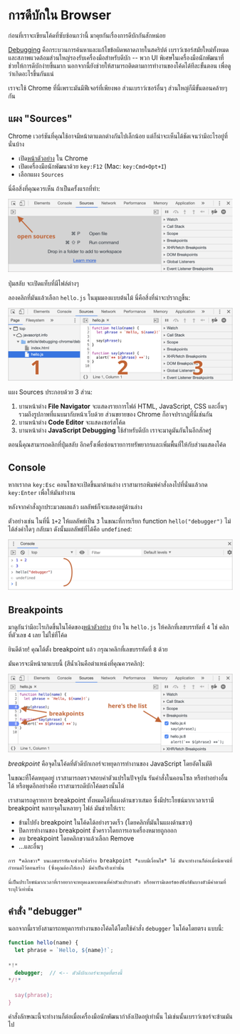 # การดีบักใน Browser

ก่อนที่เราจะเขียนโค้ดที่ซับซ้อนกว่านี้ มาคุยกันเรื่องการดีบักกันสักหน่อย

[Debugging](https://en.wikipedia.org/wiki/Debugging) คือกระบวนการค้นหาและแก้ไขข้อผิดพลาดภายในสคริปต์ เบราว์เซอร์สมัยใหม่ทั้งหมดและสภาพแวดล้อมส่วนใหญ่รองรับเครื่องมือสำหรับดีบัก -- พวก UI พิเศษในเครื่องมือนักพัฒนาที่ช่วยให้การดีบักง่ายขึ้นมาก นอกจากนี้ยังช่วยให้สามารถติดตามการทำงานของโค้ดได้ทีละขั้นตอน เพื่อดูว่าเกิดอะไรขึ้นกันแน่ 

เราจะใช้ Chrome ที่นี่เพราะมันมีฟีเจอร์ที่เพียงพอ ส่วนเบราว์เซอร์อื่นๆ ส่วนใหญ่ก็มีขั้นตอนคล้ายๆ กัน

## แผง "Sources"

Chrome เวอร์ชันที่คุณใช้อาจมีหน้าตาแตกต่างกันไปเล็กน้อย แต่ก็น่าจะเห็นได้ชัดเจนว่ามีอะไรอยู่ที่นั่นบ้าง

- เปิด[หน้าตัวอย่าง](debugging/index.html) ใน Chrome
- เปิดเครื่องมือนักพัฒนาด้วย `key:F12` (Mac: `key:Cmd+Opt+I`)
- เลือกแผง `Sources`

นี่คือสิ่งที่คุณควรเห็น ถ้าเป็นครั้งแรกที่ทำ:

![](chrome-open-sources.svg)

ปุ่มสลับ <span class="devtools" style="background-position:-172px -98px"></span> จะเปิดแท็บที่มีไฟล์ต่างๆ

ลองคลิกที่มันแล้วเลือก `hello.js` ในมุมมองแบบต้นไม้ นี่คือสิ่งที่น่าจะปรากฏขึ้น:

![](chrome-tabs.svg)

แผง Sources ประกอบด้วย 3 ส่วน: 

1. บานหน้าต่าง **File Navigator** จะแสดงรายการไฟล์ HTML, JavaScript, CSS และอื่นๆ รวมถึงรูปภาพที่แนบมากับหน้าเว็บด้วย ส่วนขยายของ Chrome ก็อาจปรากฏที่นี่เช่นกัน
2. บานหน้าต่าง **Code Editor** จะแสดงซอร์สโค้ด
3. บานหน้าต่าง **JavaScript Debugging** ใช้สำหรับดีบัก เราจะมาดูมันกันในอีกสักครู่

ตอนนี้คุณสามารถคลิกที่ปุ่มสลับ <span class="devtools" style="background-position:-172px -122px"></span> อีกครั้งเพื่อซ่อนรายการทรัพยากรและเพิ่มพื้นที่ให้กับส่วนแสดงโค้ด

## Console

หากเรากด `key:Esc` คอนโซลจะเปิดขึ้นมาด้านล่าง เราสามารถพิมพ์คำสั่งลงไปที่นั่นแล้วกด `key:Enter` เพื่อให้มันทำงาน

หลังจากคำสั่งถูกประมวลผลแล้ว ผลลัพธ์ก็จะแสดงอยู่ด้านล่าง

ตัวอย่างเช่น ในที่นี้ `1+2` ให้ผลลัพธ์เป็น `3` ในขณะที่การเรียก function `hello("debugger")` ไม่ได้ส่งค่าใดๆ กลับมา ดังนั้นผลลัพธ์ที่ได้คือ `undefined`:

![](chrome-sources-console.svg)

## Breakpoints

มาดูกันว่ามีอะไรเกิดขึ้นในโค้ดของ[หน้าตัวอย่าง](debugging/index.html) บ้าง ใน `hello.js` ให้คลิกที่เลขบรรทัดที่ `4` ใช่ คลิกที่ตัวเลข `4` เลย ไม่ใช่ที่โค้ด

ยินดีด้วย! คุณได้ตั้ง breakpoint แล้ว กรุณาคลิกที่เลขบรรทัดที่ `8` ด้วย

มันควรจะมีหน้าตาแบบนี้ (สีน้ำเงินคือตำแหน่งที่คุณควรคลิก):

![](chrome-sources-breakpoint.svg)

*breakpoint* คือจุดในโค้ดที่ตัวดีบักเกอร์จะหยุดการทำงานของ JavaScript โดยอัตโนมัติ

ในขณะที่โค้ดหยุดอยู่ เราสามารถตรวจสอบค่าตัวแปรในปัจจุบัน รันคำสั่งในคอนโซล หรือทำอย่างอื่นได้ หรือพูดอีกอย่างคือ เราสามารถดีบักโค้ดตรงนั้นได้

เราสามารถดูรายการ breakpoint ทั้งหมดได้ที่แผงด้านขวาเสมอ ซึ่งมีประโยชน์มากเวลาเรามี breakpoint หลายจุดในหลายๆ ไฟล์ มันช่วยให้เรา:
- ข้ามไปยัง breakpoint ในโค้ดได้อย่างรวดเร็ว (โดยคลิกที่มันในแผงด้านขวา)
- ปิดการทำงานของ breakpoint ชั่วคราวโดยการเอาเครื่องหมายถูกออก
- ลบ breakpoint โดยคลิกขวาแล้วเลือก Remove
- ...และอื่นๆ

```smart header="Conditional breakpoints"
การ *คลิกขวา* บนเลขบรรทัดจะช่วยให้สร้าง breakpoint *แบบมีเงื่อนไข* ได้ มันจะทำงานก็ต่อเมื่อนิพจน์ที่กำหนดไว้ตอนสร้าง (ซึ่งคุณต้องใส่เอง) มีค่าเป็นจริงเท่านั้น

นี่เป็นประโยชน์มากเวลาที่เราอยากจะหยุดเฉพาะตอนที่ค่าตัวแปรบางตัว หรือพารามิเตอร์ของฟังก์ชันบางตัวมีค่าตามที่ระบุไว้เท่านั้น 
```

## คำสั่ง "debugger"

นอกจากนี้เรายังสามารถหยุดการทำงานของโค้ดได้โดยใช้คำสั่ง `debugger` ในโค้ดโดยตรง แบบนี้:

```js
function hello(name) {
  let phrase = `Hello, ${name}!`;

*!*
  debugger;  // <-- ตัวดีบักเกอร์จะหยุดที่ตรงนี้
*/!*

  say(phrase);
}
```

คำสั่งลักษณะนี้จะทำงานก็ต่อเมื่อเครื่องมือนักพัฒนากำลังเปิดอยู่เท่านั้น ไม่เช่นนั้นเบราว์เซอร์จะข้ามมันไป